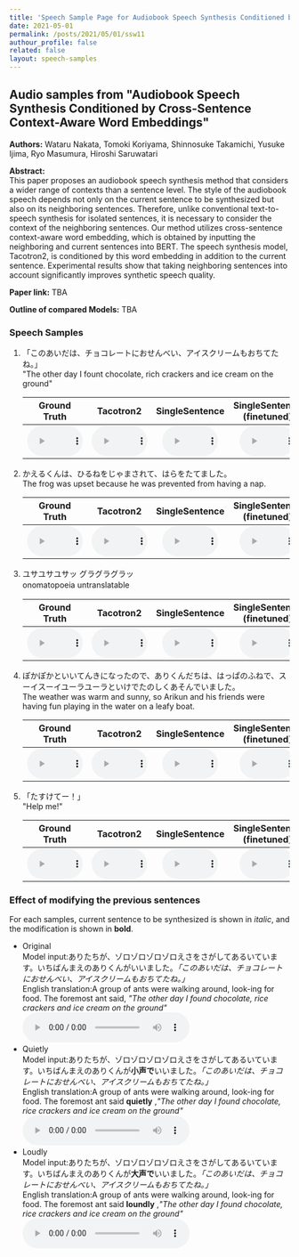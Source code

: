 ```yaml
---
title: 'Speech Sample Page for Audiobook Speech Synthesis Conditioned by Cross-Sentence Context-Aware Word Embeddings'
date: 2021-05-01
permalink: /posts/2021/05/01/ssw11
authour_profile: false
related: false
layout: speech-samples
---
```




## Audio samples from "Audiobook Speech Synthesis Conditioned by Cross-Sentence Context-Aware Word Embeddings"

**Authors:** Wataru Nakata, Tomoki Koriyama, Shinnosuke Takamichi, Yusuke Ijima, Ryo Masumura, Hiroshi Saruwatari 

**Abstract:** <br>
This paper proposes an audiobook speech synthesis method that considers a wider range of contexts than a sentence level. The style of the audiobook speech depends not only on the current sentence to be synthesized but also on its neighboring sentences. Therefore, unlike conventional text-to-speech synthesis for isolated sentences, it is necessary to consider the context of the neighboring sentences. Our method utilizes cross-sentence context-aware word embedding, which is obtained by inputting the neighboring and current sentences into BERT. The speech synthesis model, Tacotron2, is conditioned by this word embedding in addition to the current sentence. Experimental results show that taking neighboring sentences into account significantly improves synthetic speech quality.

**Paper link:** TBA

**Outline of compared Models:** TBA
### Speech Samples
1. 「このあいだは、チョコレートにおせんべい、アイスクリームもおちてたね。」<br> "The other day I fount chocolate, rich crackers and ice cream on the ground"

    | Ground Truth | Tacotron2 | SingleSentence | SingleSentence<br>(finetuned) |  MultiSentences | MultiSentences<br>(finetuned)|
    |:---:|:---:|:---:|:---:|:---:|:---:|
    | <audio style="width: 100px;" src='/files/SSW11/gpe/ground_truth/22_05khz_test2.wav' controls preload></audio> | <audio style="width: 100px;" src='/files/SSW11/gpe/audiobook_pretrained/test2.wav' controls preload></audio> | <audio style="width: 100px;" src='/files/SSW11/gpe/one_sentence_audiobook/test2.wav' controls preload></audio> | <audio style="width: 100px;" src='/files/SSW11/gpe/one_sentence_audiobook_bert/test2.wav' controls preload></audio> |<audio style="width: 100px;" src='/files/SSW11/gpe/without_de_audiobook/test2.wav' controls preload></audio> | <audio style="width: 100px;" src='/files/SSW11/gpe/without_de_audiobook_bert/test2.wav' controls preload></audio> |
2. かえるくんは、ひるねをじゃまされて、はらをたてました。<br>The frog was upset because he was prevented from having a nap.

    | Ground Truth | Tacotron2 | SingleSentence | SingleSentence<br>(finetuned) |  MultiSentences | MultiSentences<br>(finetuned)|
    |:---:|:---:|:---:|:---:|:---:|:---:|
    | <audio style="width: 100px;" src='/files/SSW11/gpe/ground_truth/22_05khz_test8.wav' controls preload></audio> | <audio style="width: 100px;" src='/files/SSW11/gpe/audiobook_pretrained/test8.wav' controls preload></audio> | <audio style="width: 100px;" src='/files/SSW11/gpe/one_sentence_audiobook/test8.wav' controls preload></audio> | <audio style="width: 100px;" src='/files/SSW11/gpe/one_sentence_audiobook_bert/test8.wav' controls preload></audio> |<audio style="width: 100px;" src='/files/SSW11/gpe/without_de_audiobook/test8.wav' controls preload></audio> | <audio style="width: 100px;" src='/files/SSW11/gpe/without_de_audiobook_bert/test8.wav' controls preload></audio> |

1. ユサユサユサッ グラグラグラッ<br> onomatopoeia untranslatable　

    | Ground Truth | Tacotron2 | SingleSentence | SingleSentence<br>(finetuned) |  MultiSentences | MultiSentences<br>(finetuned)|
    |:---:|:---:|:---:|:---:|:---:|:---:|
    | <audio style="width: 100px;" src='/files/SSW11/gpe/ground_truth/22_05khz_test18.wav' controls preload></audio> | <audio style="width: 100px;" src='/files/SSW11/gpe/audiobook_pretrained/test18.wav' controls preload></audio> | <audio style="width: 100px;" src='/files/SSW11/gpe/one_sentence_audiobook/test18.wav' controls preload></audio> | <audio style="width: 100px;" src='/files/SSW11/gpe/one_sentence_audiobook_bert/test18.wav' controls preload></audio> |<audio style="width: 100px;" src='/files/SSW11/gpe/without_de_audiobook/test18.wav' controls preload></audio> | <audio style="width: 100px;" src='/files/SSW11/gpe/without_de_audiobook_bert/test18.wav' controls preload></audio> |
1. ぽかぽかといいてんきになったので、ありくんだちは、はっぱのふねで、スーイスーイユーラユーラといけでたのしくあそんでいました。<br> The weather was warm and sunny, so Arikun and his friends were having fun playing in the water on a leafy boat.

    | Ground Truth | Tacotron2 | SingleSentence | SingleSentence<br>(finetuned) |  MultiSentences | MultiSentences<br>(finetuned)|
    |:---:|:---:|:---:|:---:|:---:|:---:|
    | <audio style="width: 100px;" src='/files/SSW11/gpe/ground_truth/22_05khz_test28.wav' controls preload></audio> | <audio style="width: 100px;" src='/files/SSW11/gpe/audiobook_pretrained/test28.wav' controls preload></audio> | <audio style="width: 100px;" src='/files/SSW11/gpe/one_sentence_audiobook/test28.wav' controls preload></audio> | <audio style="width: 100px;" src='/files/SSW11/gpe/one_sentence_audiobook_bert/test28.wav' controls preload></audio> |<audio style="width: 100px;" src='/files/SSW11/gpe/without_de_audiobook/test28.wav' controls preload></audio> | <audio style="width: 100px;" src='/files/SSW11/gpe/without_de_audiobook_bert/test28.wav' controls preload></audio> |

1. 「たすけてー！」<br> "Help me!"

    | Ground Truth | Tacotron2 | SingleSentence | SingleSentence<br>(finetuned) |  MultiSentences | MultiSentences<br>(finetuned)|
    |:---:|:---:|:---:|:---:|:---:|:---:|
    | <audio style="width: 100px;" src='/files/SSW11/gpe/ground_truth/22_05khz_test38.wav' controls preload></audio> | <audio style="width: 100px;" src='/files/SSW11/gpe/audiobook_pretrained/test38.wav' controls preload></audio> | <audio style="width: 100px;" src='/files/SSW11/gpe/one_sentence_audiobook/test38.wav' controls preload></audio> | <audio style="width: 100px;" src='/files/SSW11/gpe/one_sentence_audiobook_bert/test38.wav' controls preload></audio> |<audio style="width: 100px;" src='/files/SSW11/gpe/without_de_audiobook/test38.wav' controls preload></audio> | <audio style="width: 100px;" src='/files/SSW11/gpe/without_de_audiobook_bert/test38.wav' controls preload></audio> |

### Effect of modifying the previous sentences

For each samples, current sentence to be synthesized is shown in *italic*, and the modification is shown in **bold**.
* Original <br>
Model input:ありたちが、ゾロゾロゾロゾロえさをさがしてあるいています。いちばんまえのありくんがいいました。*「このあいだは、チョコレートにおせんべい、アイスクリームもおちてたね。」*<br>
English translation:A group of ants were walking around, look-ing for food. The foremost ant said, *"The other day I found chocolate, rice crackers and ice cream on the ground"* <br>
<audio  src='/files/SSW11/gpe/without_de_audiobook_bert/test2.wav' controls preload></audio>
* Quietly <br>
Model input:ありたちが、ゾロゾロゾロゾロえさをさがしてあるいています。いちばんまえのありくんが**小声で**いいました。*「このあいだは、チョコレートにおせんべい、アイスクリームもおちてたね。」* <br>
English translation:A group of ants were walking around, look-ing for food. The foremost ant said **quietly** ,*"The other day I found chocolate, rice crackers and ice cream on the ground"* <br>
<audio  src='/files/SSW11/kogoe/test2.wav' controls preload></audio>
* Loudly <br>
Model input:ありたちが、ゾロゾロゾロゾロえさをさがしてあるいています。いちばんまえのありくんが**大声で**いいました。*「このあいだは、チョコレートにおせんべい、アイスクリームもおちてたね。」* <br>
English translation:A group of ants were walking around, look-ing for food. The foremost ant said **loundly** ,*"The other day I found chocolate, rice crackers and ice cream on the ground"* <br>
<audio  src='/files/SSW11/oogoe/test2.wav' controls preload></audio>